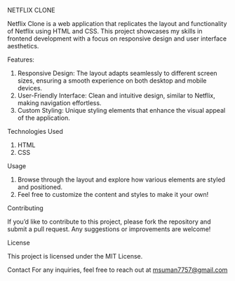 NETFLIX CLONE

Netflix Clone is a web application that replicates the layout and functionality of Netflix using HTML and CSS. This project showcases my skills in frontend development with a focus on responsive design and user interface aesthetics.

Features:

1. Responsive Design: The layout adapts seamlessly to different screen sizes, ensuring a smooth experience on both desktop and mobile devices.
2. User-Friendly Interface: Clean and intuitive design, similar to Netflix, making navigation effortless.
3. Custom Styling: Unique styling elements that enhance the visual appeal of the application.

Technologies Used

1. HTML
2. CSS

Usage

1. Browse through the layout and explore how various elements are styled and positioned.
2. Feel free to customize the content and styles to make it your own!
   
Contributing

If you’d like to contribute to this project, please fork the repository and submit a pull request. Any suggestions or improvements are welcome!

License

This project is licensed under the MIT License.

Contact
For any inquiries, feel free to reach out at msuman7757@gmail.com
